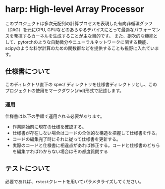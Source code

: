 # harp: High-level Array Processor
このプロジェクトは多次元配列の計算プロセスを表現した有向非循環グラフ（DAG）を元にCPU, GPUなどのあらゆるデバイスにとって最適なパフォーマンスを発揮するカーネルを生成することが主な目的です。
また、副次的な機能として、pytorchのような自動微分やニューラルネットワークに関する機能、scipyのような科学計算のための関数群などを提供することも視野に入れています。

## 仕様書について
このディレクトリ直下の spec/ ディレクトリを仕様書ディレクトリとし、このプロジェクトの使用をマークダウン(.md)形式で記述します。

### 運用
仕様書は以下の手順で運用される必要があります。
- 作業開始前に現在の仕様を確認する。
- 仕様書が存在しない場合はコードの全体的な構造を把握して仕様書を作る。
- コードの編集完了時にそれに従って仕様書を更新する。
- 実際のコードと仕様書に相違点があれば修正する。コードと仕様書のどちらを編集すればわからない場合はその都度質問する

## テストについて
必要であれば、`rstest`クレートを用いてパラメタライズしてください。
